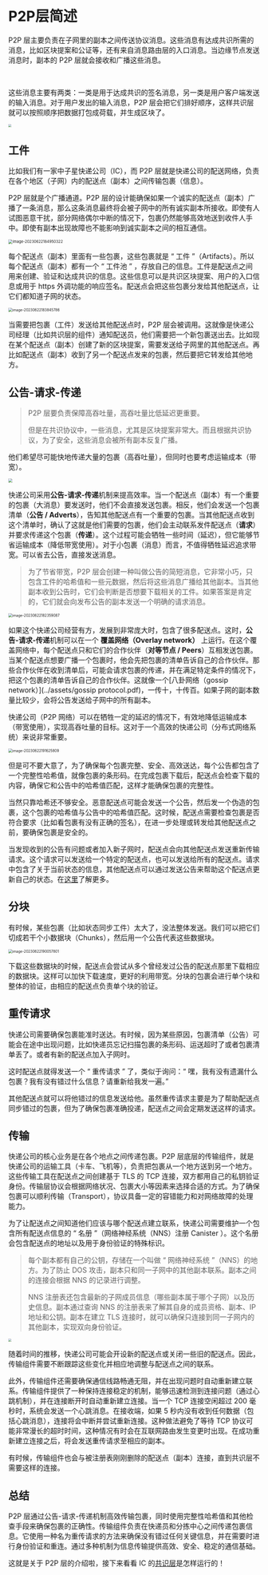 # P2P层简述

P2P 层主要负责在子网里的副本之间传送协议消息。这些消息有达成共识所需的消息，比如区块提案和公证等，还有来自消息路由层的入口消息。当边缘节点发送消息时，副本的 P2P 层就会接收和广播这些消息。

<br>

这些消息主要有两类：一类是用于达成共识的签名消息，另一类是用户客户端发送的输入消息。对于用户发出的输入消息，P2P 层会把它们排好顺序，这样共识层就可以按照顺序把数据打包成荷载，并生成区块了。

<div class="center-image">
    <img src="assets/1.P2P层/image-20230622170946212.png" style="zoom:40%;" />
</div>

## 工件

比如我们有一家中子星快递公司（IC），而 P2P 层就是快递公司的配送网络，负责在各个地区（子网）内的配送点（副本）之间传输包裹（信息）。

P2P 层就是个广播通道。P2P 层的设计能确保如果一个诚实的配送点（副本）广播了一条消息，那么这条消息最终将会被子网中的所有诚实副本所接收。即使有人试图恶意干扰，部分网络偶尔中断的情况下，包裹仍然能够高效地送到收件人手中。即使有副本出现故障也不能影响到诚实副本之间的相互通信。

<div class="center-image">
    <img src="assets/1.P2P层/image-20230622184950322.png" alt="image-20230622184950322" style="zoom:53%;" />
</div>

每个配送点（副本）里面有一些包裹，这些包裹就是 “ 工件 ”（Artifacts）。所以每个配送点（副本）都有一个 “ 工件池 ” ，存放自己的信息。工件是配送点之间用来创建、验证和达成共识的信息。这些信息可以是共识区块提案、用户的入口信息或用于 https 外调功能的响应签名。配送点会把这些包裹分发给其他配送点，让它们都知道子网的状态。

<div class="center-image">
    <img src="assets/1.P2P层/image-20230622183845786.png" alt="image-20230622183845786" style="zoom:50%;" />
</div>

当需要把包裹（工件）发送给其他配送点时，P2P 层会被调用。这就像是快递公司经理（比如共识层的组件）通知配送员，他们需要把一个新包裹送出去。比如现在某个配送点（副本）创建了新的区块提案，需要发送给子网里的其他配送点。再比如配送点（副本）收到了另一个配送点发来的包裹，然后要把它转发给其他地方。



## 公告-请求-传递

> P2P 层要负责保障高吞吐量，高吞吐量比低延迟更重要。
>
> 但是在共识协议中，一些消息，尤其是区块提案非常大。而且根据共识协议，为了安全，这些消息会被所有副本反复广播。

他们希望尽可能快地传递大量的包裹（高吞吐量），但同时也要考虑运输成本（带宽）。

<div class="center-image">
    <img src="assets/1.P2P层/image-20230622174846403.png" style="zoom:50%;" />
</div>

快递公司采用**公告-请求-传递**机制来提高效率。当一个配送点（副本）有一个重要的包裹（大消息）要发送时，他们不会直接发送包裹。相反，他们会发送一个包裹清单（**公告 / Adverts**），告知其他配送点有一个重要的包裹。当其他配送点收到这个清单时，确认了这就是他们需要的包裹，他们会主动联系发件配送点（**请求**）并要求传递这个包裹（**传递**）。这个过程可能会牺牲一些时间（延迟），但它能够节省运输成本（降低带宽使用）。对于小包裹（消息）而言，不值得牺牲延迟追求带宽。可以省去公告，直接发送消息。

> 为了节省带宽，P2P 层会创建一种叫做公告的简短消息，它非常小巧，只包含工件的哈希值和一些元数据，然后将这些消息广播给其他副本。当其他副本收到公告时，它们会判断是否想要下载相关的工件。如果答案是肯定的，它们就会向发布公告的副本发送一个明确的请求消息。

<div class="center-image">
    <img src="assets/1.P2P层/image-20230622182359087.png" alt="image-20230622182359087" style="zoom:50%;" />
</div>

如果这个快递公司经营有方，发展到非常庞大时，包含了很多配送点。这时，**公告-请求-传递**机制可以在一个 **覆盖网络（Overlay network）** 上运行。在这个覆盖网络中，每个配送点只和它们的合作伙伴（**对等节点 / Peers**）互相发送包裹。当某个配送点想要广播一个包裹时，他会先把包裹的清单告诉自己的合作伙伴。那些合作伙伴在收到清单后，可能会请求包裹的传递，并在满足特定条件的情况下，把这个包裹的清单告诉自己的合作伙伴。这就像一个[八卦网络（gossip network）](../assets/gossip protocol.pdf)，一传十，十传百。如果子网的副本数量比较少，会将公告发送给子网中的所有副本。

快递公司（P2P 网络）可以在牺牲一定的延迟的情况下，有效地降低运输成本（带宽使用），实现高吞吐量的目标。这对于一个高效的快递公司（分布式网络系统）来说非常重要。

<div class="center-image">
    <img src="assets/1.P2P层/image-20230622191625809.png" alt="image-20230622191625809" style="zoom:50%;" />
</div>

但是可不要大意了，为了确保每个包裹完整、安全、高效送达，每个公告都包含了一个完整性哈希值，就像包裹的条形码。在完成包裹下载后，配送点会检查下载的内容，确保它和公告中的哈希值匹配，这样才能确保包裹的完整性。

当然只靠哈希还不够安全。恶意配送点可能会发送一个公告，然后发一个伪造的包裹，这个包裹的哈希值与公告中的哈希值匹配。这时候，配送点需要检查包裹是否符合要求（比如看包裹有没有正确的签名），在进一步处理或转发给其他配送点之前，要确保包裹是安全的。

当发现收到的公告有问题或者加入新子网时，配送点会向其他配送点发送重新传输请求。这个请求可以发送给一个特定的配送点，也可以发送给所有的配送点。请求中包含了关于当前状态的信息，其他配送点可以通过发送公告来帮助这个配送点更新自己的状态。在[这里](相关概念介绍/P2P层是如何降低恶意攻击的？.md)了解更多。



## 分块

有时候，某些包裹（比如状态同步工件）太大了，没法整体发送。我们可以把它们切成若干个小数据块（Chunks），然后用一个公告代表这些数据块。

<div class="center-image">
    <img src="assets/1.P2P层/image-20230622190057801.png" alt="image-20230622190057801" style="zoom:50%;" />
</div>

下载这些数据块的时候，配送点会尝试从多个曾经发过公告的配送点那里下载相应的数据块。这样可以加快下载速度，更好的利用带宽。分块的包裹会进行单个块和整体的验证，由相应的配送点负责单个块的验证。



## 重传请求

快递公司需要确保包裹能准时送达。有时候，因为某些原因，包裹清单（公告）可能会在途中出现问题，比如快递员忘记扫描包裹的条形码、运送超时了或者包裹清单丢了。或者有新的配送点加入子网时。

这时配送点就得发送一个 “ 重传请求 ” 了，类似于询问：“ 嘿，我有没有遗漏什么包裹？我有没有错过什么信息？请重新给我发一遍。” 

其他配送点就可以将他错过的信息发送给他。虽然重传请求主要是为了帮助配送点同步错过的包裹，但为了确保包裹准确投递，配送点之间会定期发送这样的请求。



## 传输

快递公司的核心业务是在各个地点之间传递包裹。P2P 层底层的传输组件，就是快递公司的运输工具（卡车、飞机等），负责把包裹从一个地方送到另一个地方。这些传输工具在配送点之间创建基于 TLS 的 TCP 连接，双方都用自己的私钥验证身份。传输层协议会根据网络状况、包裹大小等因素来选择合适的方式。为了确保包裹可以顺利传输（Transport），协议具备一定的容错能力和对网络故障的处理能力。



为了让配送点之间知道他们应该与哪个配送点建立联系，快递公司需要维护一个包含所有配送点信息的 “ 名册 ”（网络神经系统（NNS）注册 Canister ）。这个名册会包含配送点的地址以及用于身份验证的特殊标识。

> 每个副本都有自己的公钥，存储在一个叫做 “ 网络神经系统 ”（NNS）的地方。为了防止 DOS 攻击，副本只和同一子网中的其他副本联系。副本之间的连接会根据 NNS 的记录进行调整。
>
> NNS 注册表还包含最新的子网成员信息（哪些副本属于哪个子网）以及历史信息。副本通过查询 NNS 的注册表来了解其自身的成员资格、副本、IP 地址和公钥。副本在建立 TLS 连接时，就可以确保只连接到同一子网内的其他副本，实现双向身份验证。

<div class="center-image">
    <img src="assets/1.P2P层/image-20230622192102981.png" style="zoom:37%;" />
</div>

随着时间的推移，快递公司可能会开设新的配送点或关闭一些旧的配送点。因此，传输组件需要不断跟踪这些变化并相应地调整与配送点之间的联系。

此外，传输组件还需要确保通信线路畅通无阻，并在出现问题时自动重新建立联系。传输组件提供了一种保持连接稳定的机制，能够迅速检测到连接问题（通过心跳机制），并在连接断开时自动重新建立连接。当一个 TCP 连接空闲超过 200 毫秒时，系统会发送一个心跳消息。在接收端，如果 5 秒内没有收到任何数据（包括心跳消息），连接将会中断并尝试重新连接。这种做法避免了等待 TCP 协议可能非常漫长的超时时间，这种情况有时会在互联网路由发生变更时出现。在成功重新建立连接之后，将会发送重传请求至相应的副本。

有时候，传输组件也会与被注册表刚刚删除的配送点（副本）连接，直到共识层不需要这样的连接。



## 总结

P2P 层通过公告-请求-传递机制高效传输包裹，同时使用完整性哈希值和其他检查手段来确保包裹的正确性。传输组件负责在快递员和分拣中心之间传递包裹信息。它使用一种名为重传请求的方法来确保没有错过任何关键信息，并在需要时进行身份验证和重连。通过多种机制为信息传输提供高效、安全、稳定的通信基础。

这就是关于 P2P 层的介绍啦，接下来看看 IC 的[共识层](../2.核心协议/2.共识层.html)是怎样运行的！

<br>
